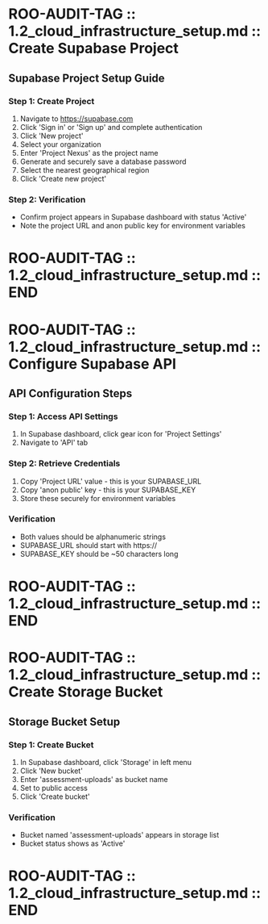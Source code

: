 # ROO-AUDIT-TAG :: 1.2_cloud_infrastructure_setup.md :: Create Supabase Project
## Supabase Project Setup Guide

### Step 1: Create Project
1. Navigate to https://supabase.com
2. Click 'Sign in' or 'Sign up' and complete authentication
3. Click 'New project'
4. Select your organization
5. Enter 'Project Nexus' as the project name
6. Generate and securely save a database password
7. Select the nearest geographical region
8. Click 'Create new project'

### Step 2: Verification
- Confirm project appears in Supabase dashboard with status 'Active'
- Note the project URL and anon public key for environment variables

# ROO-AUDIT-TAG :: 1.2_cloud_infrastructure_setup.md :: END
# ROO-AUDIT-TAG :: 1.2_cloud_infrastructure_setup.md :: Configure Supabase API
## API Configuration Steps

### Step 1: Access API Settings
1. In Supabase dashboard, click gear icon for 'Project Settings'
2. Navigate to 'API' tab

### Step 2: Retrieve Credentials
1. Copy 'Project URL' value - this is your SUPABASE_URL
2. Copy 'anon public' key - this is your SUPABASE_KEY
3. Store these securely for environment variables

### Verification
- Both values should be alphanumeric strings
- SUPABASE_URL should start with https://
- SUPABASE_KEY should be ~50 characters long

# ROO-AUDIT-TAG :: 1.2_cloud_infrastructure_setup.md :: END
# ROO-AUDIT-TAG :: 1.2_cloud_infrastructure_setup.md :: Create Storage Bucket
## Storage Bucket Setup

### Step 1: Create Bucket
1. In Supabase dashboard, click 'Storage' in left menu
2. Click 'New bucket'
3. Enter 'assessment-uploads' as bucket name
4. Set to public access
5. Click 'Create bucket'

### Verification
- Bucket named 'assessment-uploads' appears in storage list
- Bucket status shows as 'Active'

# ROO-AUDIT-TAG :: 1.2_cloud_infrastructure_setup.md :: END